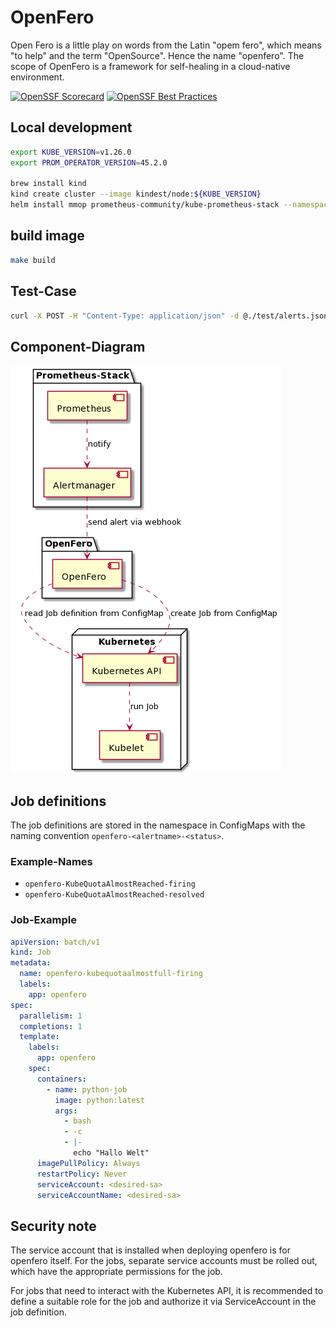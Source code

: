 # OpenFero

Open Fero is a little play on words from the Latin "opem fero", which means "to help" and the term "OpenSource". Hence the name "openfero". The scope of OpenFero is a framework for self-healing in a cloud-native environment.

[![OpenSSF Scorecard](https://api.scorecard.dev/projects/github.com/Payback159/openfero/badge)](https://scorecard.dev/viewer/?uri=github.com/Payback159/openfero) [![OpenSSF Best Practices](https://www.bestpractices.dev/projects/6683/badge)](https://www.bestpractices.dev/projects/6683)

## Local development

```bash
export KUBE_VERSION=v1.26.0
export PROM_OPERATOR_VERSION=45.2.0

brew install kind
kind create cluster --image kindest/node:${KUBE_VERSION}
helm install mmop prometheus-community/kube-prometheus-stack --namespace default --set kubeTargetVersionOverride="${KUBE_VERSION}" --version=${PROM_OPERATOR_VERSION}
```

## build image

```bash
make build
```

## Test-Case

```bash
curl -X POST -H "Content-Type: application/json" -d @./test/alerts.json http://localhost:8080/alerts
```

## Component-Diagram

![Shows the Prometheus, Alertmanager components and that Alertmanager notifies the OpenFero component so that OpenFero starts the jobs via Kubernetes API.][comp-dia]

## Job definitions

The job definitions are stored in the namespace in ConfigMaps with the naming convention `openfero-<alertname>-<status>`.

### Example-Names

- `openfero-KubeQuotaAlmostReached-firing`
- `openfero-KubeQuotaAlmostReached-resolved`

### Job-Example

```yaml
apiVersion: batch/v1
kind: Job
metadata:
  name: openfero-kubequotaalmostfull-firing
  labels:
    app: openfero
spec:
  parallelism: 1
  completions: 1
  template:
    labels:
      app: openfero
    spec:
      containers:
        - name: python-job
          image: python:latest
          args:
            - bash
            - -c
            - |-
              echo "Hallo Welt"
      imagePullPolicy: Always
      restartPolicy: Never
      serviceAccount: <desired-sa>
      serviceAccountName: <desired-sa>
```

## Security note

The service account that is installed when deploying openfero is for openfero itself. For the jobs, separate service accounts must be rolled out, which have the appropriate permissions for the job.

For jobs that need to interact with the Kubernetes API, it is recommended to define a suitable role for the job and authorize it via ServiceAccount in the job definition.

[comp-dia]: ./docs/component-diagram.png
